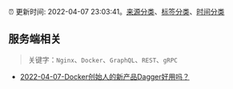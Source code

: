 :alarm_clock: 更新时间: 2022-04-07 23:03:41。[来源分类](../README.md)、[标签分类](../TAGS.md)、[时间分类](../TIMELINE.md)

## 服务端相关


> 关键字：`Nginx`、`Docker`、`GraphQL`、`REST`、`gRPC`



- [2022-04-07-Docker创始人的新产品Dagger好用吗？](https://toutiao.io/k/0cl3zma) 